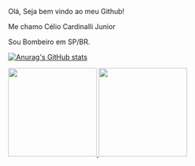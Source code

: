 Olá, Seja bem vindo ao meu Github!

Me chamo Célio Cardinalli Junior

Sou Bombeiro em SP/BR.

[![Anurag's GitHub stats](https://github-readme-stats.vercel.app/api?JundsV=anuraghazra)](https://github.com/anuraghazra/github-readme-stats)

<div>
<a href="https://github.com/seu-usuário-aqui">
<img loading="lazy" height="180em" src="https://github-readme-stats.vercel.app/api/top-langs/JundsV&layout=compact&langs_count=7&theme=dracula"/>
<img loading="lazy" height="180em" src="https://github-readme-stats.vercel.app/apiJundsV&show_icons=true&theme=dracula&include_all_commits=true&count_private=true"/>
</div>


  
<!--
**JundsV/JundsV** is a ✨ _special_ ✨ repository because its `README.md` (this file) appears on your GitHub profile.

Here are some ideas to get you started:

- 🔭 I’m currently working on ...
- 🌱 I’m currently learning ...
- 👯 I’m looking to collaborate on ...
- 🤔 I’m looking for help with ...
- 💬 Ask me about ...
- 📫 How to reach me: ...
- 😄 Pronouns: ...
- ⚡ Fun fact: ...
-->
